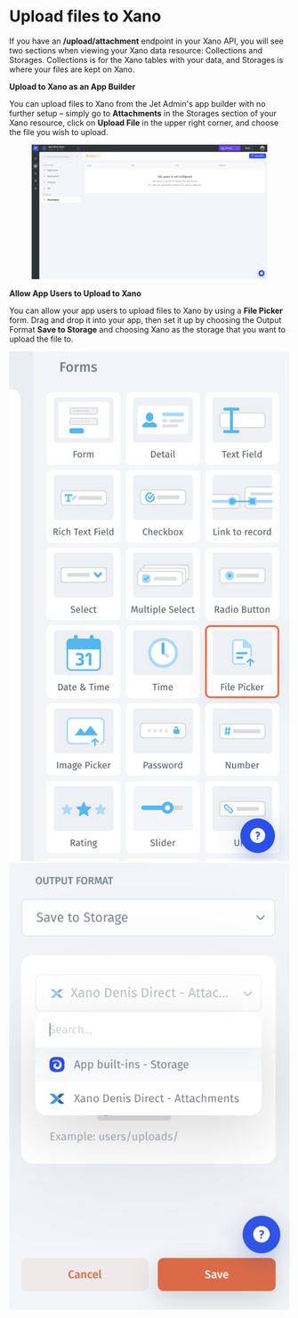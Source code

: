 # Upload files to Xano

If you have an **/upload/attachment** endpoint in your Xano API, you will see two sections when viewing your Xano data resource: Collections and Storages. Collections is for the Xano tables with your data, and Storages is where your files are kept on Xano.

**Upload to Xano as an App Builder**

You can upload files to Xano from the Jet Admin's app builder with no further setup – simply go to **Attachments** in the Storages section of your Xano resource, click on **Upload File** in the upper right corner, and choose the file you wish to upload.

<figure><img src="../../../.gitbook/assets/image (6) (3).png" alt=""><figcaption></figcaption></figure>

**Allow App Users to Upload to Xano**

You can allow your app users to upload files to Xano by using a **File Picker** form. Drag and drop it into your app, then set it up by choosing the Output Format **Save to Storage** and choosing Xano as the storage that you want to upload the file to.

<img src="../../../.gitbook/assets/image (5) (1) (1).png" alt="" data-size="original">![](<../../../.gitbook/assets/image (5) (4).png>)
